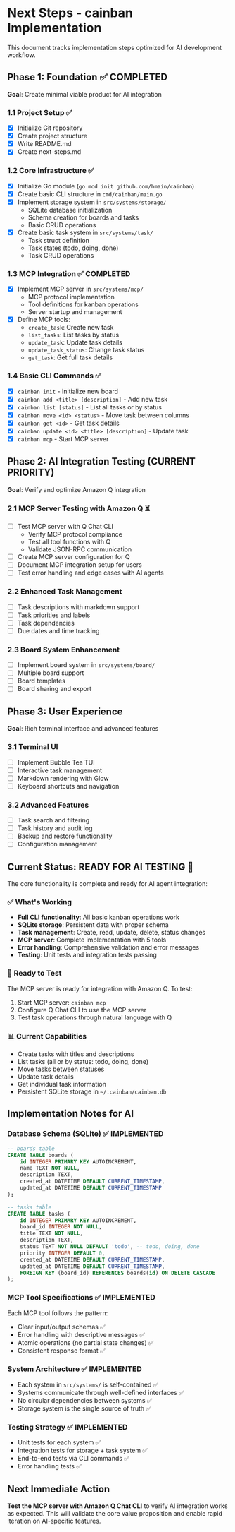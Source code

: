# Next Steps - cainban Implementation

This document tracks implementation steps optimized for AI development workflow.

## Phase 1: Foundation ✅ COMPLETED
**Goal**: Create minimal viable product for AI integration

### 1.1 Project Setup ✅
- [x] Initialize Git repository
- [x] Create project structure
- [x] Write README.md
- [x] Create next-steps.md

### 1.2 Core Infrastructure ✅
- [x] Initialize Go module (`go mod init github.com/hmain/cainban`)
- [x] Create basic CLI structure in `cmd/cainban/main.go`
- [x] Implement storage system in `src/systems/storage/`
  - SQLite database initialization
  - Schema creation for boards and tasks
  - Basic CRUD operations
- [x] Create basic task system in `src/systems/task/`
  - Task struct definition
  - Task states (todo, doing, done)
  - Task CRUD operations

### 1.3 MCP Integration ✅ COMPLETED
- [x] Implement MCP server in `src/systems/mcp/`
  - MCP protocol implementation
  - Tool definitions for kanban operations
  - Server startup and management
- [x] Define MCP tools:
  - `create_task`: Create new task
  - `list_tasks`: List tasks by status
  - `update_task`: Update task details
  - `update_task_status`: Change task status
  - `get_task`: Get full task details

### 1.4 Basic CLI Commands ✅
- [x] `cainban init` - Initialize new board
- [x] `cainban add <title> [description]` - Add new task
- [x] `cainban list [status]` - List all tasks or by status
- [x] `cainban move <id> <status>` - Move task between columns
- [x] `cainban get <id>` - Get task details
- [x] `cainban update <id> <title> [description]` - Update task
- [x] `cainban mcp` - Start MCP server

## Phase 2: AI Integration Testing (CURRENT PRIORITY)
**Goal**: Verify and optimize Amazon Q integration

### 2.1 MCP Server Testing with Amazon Q ⏳
- [ ] Test MCP server with Q Chat CLI
  - Verify MCP protocol compliance
  - Test all tool functions with Q
  - Validate JSON-RPC communication
- [ ] Create MCP server configuration for Q
- [ ] Document MCP integration setup for users
- [ ] Test error handling and edge cases with AI agents

### 2.2 Enhanced Task Management
- [ ] Task descriptions with markdown support
- [ ] Task priorities and labels
- [ ] Task dependencies
- [ ] Due dates and time tracking

### 2.3 Board System Enhancement
- [ ] Implement board system in `src/systems/board/`
- [ ] Multiple board support
- [ ] Board templates
- [ ] Board sharing and export

## Phase 3: User Experience
**Goal**: Rich terminal interface and advanced features

### 3.1 Terminal UI
- [ ] Implement Bubble Tea TUI
- [ ] Interactive task management
- [ ] Markdown rendering with Glow
- [ ] Keyboard shortcuts and navigation

### 3.2 Advanced Features
- [ ] Task search and filtering
- [ ] Task history and audit log
- [ ] Backup and restore functionality
- [ ] Configuration management

## Current Status: READY FOR AI TESTING 🎉

The core functionality is complete and ready for AI agent integration:

### ✅ What's Working
- **Full CLI functionality**: All basic kanban operations work
- **SQLite storage**: Persistent data with proper schema
- **Task management**: Create, read, update, delete, status changes
- **MCP server**: Complete implementation with 5 tools
- **Error handling**: Comprehensive validation and error messages
- **Testing**: Unit tests and integration tests passing

### 🧪 Ready to Test
The MCP server is ready for integration with Amazon Q. To test:

1. Start MCP server: `cainban mcp`
2. Configure Q Chat CLI to use the MCP server
3. Test task operations through natural language with Q

### 📊 Current Capabilities
- Create tasks with titles and descriptions
- List tasks (all or by status: todo, doing, done)
- Move tasks between statuses
- Update task details
- Get individual task information
- Persistent SQLite storage in `~/.cainban/cainban.db`

## Implementation Notes for AI

### Database Schema (SQLite) ✅ IMPLEMENTED
```sql
-- boards table
CREATE TABLE boards (
    id INTEGER PRIMARY KEY AUTOINCREMENT,
    name TEXT NOT NULL,
    description TEXT,
    created_at DATETIME DEFAULT CURRENT_TIMESTAMP,
    updated_at DATETIME DEFAULT CURRENT_TIMESTAMP
);

-- tasks table
CREATE TABLE tasks (
    id INTEGER PRIMARY KEY AUTOINCREMENT,
    board_id INTEGER NOT NULL,
    title TEXT NOT NULL,
    description TEXT,
    status TEXT NOT NULL DEFAULT 'todo', -- todo, doing, done
    priority INTEGER DEFAULT 0,
    created_at DATETIME DEFAULT CURRENT_TIMESTAMP,
    updated_at DATETIME DEFAULT CURRENT_TIMESTAMP,
    FOREIGN KEY (board_id) REFERENCES boards(id) ON DELETE CASCADE
);
```

### MCP Tool Specifications ✅ IMPLEMENTED
Each MCP tool follows the pattern:
- Clear input/output schemas ✅
- Error handling with descriptive messages ✅
- Atomic operations (no partial state changes) ✅
- Consistent response format ✅

### System Architecture ✅ IMPLEMENTED
- Each system in `src/systems/` is self-contained ✅
- Systems communicate through well-defined interfaces ✅
- No circular dependencies between systems ✅
- Storage system is the single source of truth ✅

### Testing Strategy ✅ IMPLEMENTED
- Unit tests for each system ✅
- Integration tests for storage + task system ✅
- End-to-end tests via CLI commands ✅
- Error handling tests ✅

## Next Immediate Action
**Test the MCP server with Amazon Q Chat CLI** to verify AI integration works as expected. This will validate the core value proposition and enable rapid iteration on AI-specific features.
